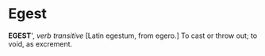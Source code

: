 # Egest

**EGEST**', _verb transitive_ \[Latin egestum, from egero.\] To cast or throw out; to void, as excrement.